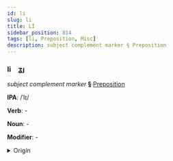 ```yaml
---
id: li
slug: li
title: Lİ
sidebar_position: 814
tags: [li, Preposition, Misc]
description: subject complement marker § Preposition
---
```


### li&emsp;<span kind="abugida">ʓȷ</span>

*subject complement marker* **§** [Preposition](../../tags/Preposition)

**IPA**: /ˈlɪ/

**Verb**: -

**Noun**: -

**Modifier**: -

<details>
    <summary>Origin</summary>
    - -<br/>
    <em>Misc Language Family</em>
</details>